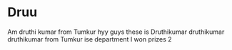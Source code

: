 # Druu
Am druthi kumar 
from Tumkur 
hyy guys these is Druthikumar
druthikumar 
druthikumar from Tumkur ise department I won prizes 2
